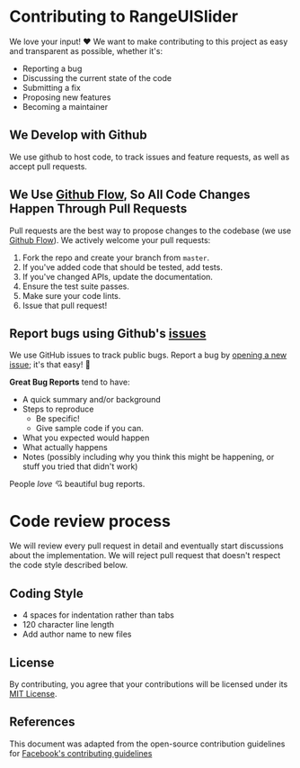 # Contributing to RangeUISlider
We love your input! :heart: We want to make contributing to this project as easy and transparent as possible, whether it's:

- Reporting a bug
- Discussing the current state of the code
- Submitting a fix
- Proposing new features
- Becoming a maintainer

## We Develop with Github
We use github to host code, to track issues and feature requests, as well as accept pull requests.

## We Use [Github Flow](https://guides.github.com/introduction/flow/index.html), So All Code Changes Happen Through Pull Requests
Pull requests are the best way to propose changes to the codebase (we use [Github Flow](https://guides.github.com/introduction/flow/index.html)). We actively welcome your pull requests:

1. Fork the repo and create your branch from `master`.
2. If you've added code that should be tested, add tests.
3. If you've changed APIs, update the documentation.
4. Ensure the test suite passes.
5. Make sure your code lints.
6. Issue that pull request!

## Report bugs using Github's [issues](https://github.com/chicio/RangeUISlider/issues)
We use GitHub issues to track public bugs. Report a bug by [opening a new issue](https://github.com/chicio/RangeUISlider/issues/new/choose "opening an issue"); it's that easy! :purple_heart:

**Great Bug Reports** tend to have:

- A quick summary and/or background
- Steps to reproduce
  - Be specific!
  - Give sample code if you can.
- What you expected would happen
- What actually happens
- Notes (possibly including why you think this might be happening, or stuff you tried that didn't work)

People *love* :cupid: beautiful bug reports.

# Code review process
We will review every pull request in detail and eventually start discussions about the implementation. We will reject pull request that doesn't respect the code style described below.

## Coding Style
* 4 spaces for indentation rather than tabs
* 120 character line length
* Add author name to new files

## License
By contributing, you agree that your contributions will be licensed under its [MIT License](https://github.com/chicio/RangeUISlider/blob/master/LICENSE.md).

## References
This document was adapted from the open-source contribution guidelines for [Facebook's contributing guidelines](https://github.com/facebook/draft-js/blob/a9316a723f9e918afde44dea68b5f9f39b7d9b00/CONTRIBUTING.md)
